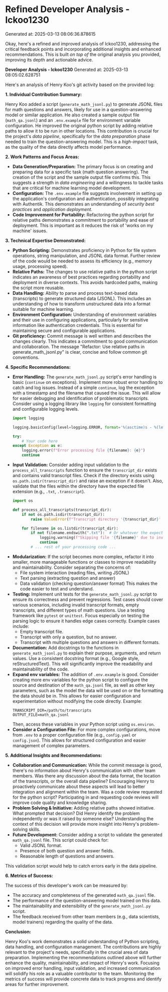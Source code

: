 # Refined Developer Analysis - lckoo1230
Generated at: 2025-03-13 08:06:36.878615

Okay, here's a refined and improved analysis of lckoo1230, addressing the critical feedback points and incorporating additional insights and enhanced recommendations.  This is built *on top of* the original analysis you provided, improving its depth and actionable advice.

**Developer Analysis - lckoo1230**
Generated at: 2025-03-13 08:05:02.628751

Here's an analysis of Henry Koo's git activity based on the provided log:

**1. Individual Contribution Summary:**

Henry Koo added a script (`generate_math_jsonl.py`) to generate JSONL files for math questions and answers, likely for use in a question-answering model or similar application. He also created a sample output file (`math_qa.jsonl`) and an `.env.example` file for environment variable configuration. He improved the original python script by adding relative paths to allow it to be run in other locations.  This contribution is crucial for the project's *data pipeline*, specifically for the *data preparation* phase needed to train the question-answering model.  This is a *high-impact* task, as the quality of the data directly affects model performance.

**2. Work Patterns and Focus Areas:**

*   **Data Generation/Preparation:** The primary focus is on creating and preparing data for a specific task (math question answering).  The creation of the script and the sample output file confirms this. This suggests a strength in *data engineering* and a willingness to tackle tasks that are critical for machine learning model development.
*   **Configuration:** The `.env.example` file suggests involvement in setting up the application's configuration and authentication, possibly integrating with Authentik.  This demonstrates an understanding of *security best practices* and *application deployment*.
*   **Code Improvement for Portability:** Refactoring the python script for relative paths demonstrates a commitment to portability and ease of deployment. This is important as it reduces the risk of 'works on my machine' issues.

**3. Technical Expertise Demonstrated:**

*   **Python Scripting:** Demonstrates proficiency in Python for file system operations, string manipulation, and JSONL data format.  Further review of the code would be needed to assess its efficiency (e.g., memory usage, processing speed).
*   **Relative Paths:** The changes to use relative paths in the python script indicates an awareness of best practices regarding portability and deployment in diverse contexts. This avoids hardcoded paths, making the script more reusable.
*   **Data Handling:** Ability to parse and process text-based data (transcripts) to generate structured data (JSONL). This includes an understanding of how to transform unstructured data into a format suitable for machine learning.
*   **Environment Configuration:** Understanding of environment variables and their use in configuring applications, particularly for sensitive information like authentication credentials.  This is essential for maintaining secure and configurable applications.
*   **Git proficiency:** Commit message is well written and describes the changes clearly. This indicates a commitment to good communication and collaboration. The message "Refactor: Use relative paths in generate_math_jsonl.py" is clear, concise and follow common git conventions.

**4. Specific Recommendations:**

*   **Error Handling:** The `generate_math_jsonl.py` script's error handling is basic (`continue` on exceptions). Implement more robust error handling to catch and log issues.  Instead of a simple `continue`, log the exception with a timestamp and the filename that caused the issue. This will allow for easier debugging and identification of problematic transcripts.  Consider using a logging library like `logging` for consistent formatting and configurable logging levels.
    ```python
    import logging

    logging.basicConfig(level=logging.ERROR, format='%(asctime)s - %(levelname)s - %(message)s')

    try:
        # Your code here
    except Exception as e:
        logging.error(f"Error processing file {filename}: {e}")
        continue
    ```
*   **Input Validation:** Consider adding input validation to the `process_all_transcripts` function to ensure the `transcript_dir` exists and contains valid transcript files. Check if the directory exists using `os.path.isdir(transcript_dir)` and raise an exception if it doesn't.  Also, validate that the files within the directory have the expected file extension (e.g., `.txt`, `.transcript`).
    ```python
    import os

    def process_all_transcripts(transcript_dir):
        if not os.path.isdir(transcript_dir):
            raise ValueError(f"Transcript directory '{transcript_dir}' does not exist.")

        for filename in os.listdir(transcript_dir):
            if not filename.endswith(".txt"):  # Or whatever the expected extension is
                logging.warning(f"Skipping file '{filename}' due to invalid extension.")
                continue
            # ... rest of your processing code ...
    ```
*   **Modularization:** If the script becomes more complex, refactor it into smaller, more manageable functions or classes to improve readability and maintainability.  Consider separating the concerns of:
    *   File system interaction (reading files, writing JSONL)
    *   Text parsing (extracting question and answer)
    *   Data validation (checking question/answer format)
    This makes the code easier to test and understand.
*   **Testing:** Implement unit tests for the `generate_math_jsonl.py` script to ensure its correctness and prevent regressions. Test cases should cover various scenarios, including invalid transcript formats, empty transcripts, and different types of math questions. Use a testing framework like `pytest` or `unittest`. Focus especially on testing the parsing logic to ensure it handles edge cases correctly. Example cases include:
    *   Empty transcript file.
    *   Transcript with only a question, but no answer.
    *   Transcript with multiple questions and answers in different formats.
*   **Documentation:** Add docstrings to the functions in `generate_math_jsonl.py` to explain their purpose, arguments, and return values. Use a consistent docstring format (e.g., Google style, reStructuredText). This will significantly improve the readability and maintainability of the code.
*   **Expand env variables:** The addition of `.env.example` is good. Consider creating more env variables for the python script to configure the source and destination of the `math_qa.jsonl` file, as well as other key parameters, such as the model the data will be used on or the formatting the data should be in.  This allows for easier configuration and experimentation without modifying the code directly.  Example:
    ```
    TRANSCRIPT_DIR=/path/to/transcripts
    OUTPUT_FILE=math_qa.jsonl
    ```
    Then, access these variables in your Python script using `os.environ`.
*   **Consider a Configuration File:** For more complex configurations, move from `.env` to a proper configuration file (e.g., `config.yaml` or `config.json`). This allows for structured configuration and easier management of complex parameters.

**5. Additional Insights and Recommendations:**

*   **Collaboration and Communication:**  While the commit message is good, there's no information about Henry's communication with other team members.  Was there any discussion about the data format, the location of the transcripts, or the overall data pipeline? Encouraging Henry to proactively communicate about these aspects will lead to better integration and alignment within the team.  Was a code review requested for the python script? Participating in and requesting code reviews will improve code quality and knowledge sharing.
*   **Problem Solving & Initiative:** Adding relative paths showed initiative. What prompted that decision? Did Henry identify the problem independently or was it raised by someone else? Understanding the context of this decision will provide more insight into Henry's problem-solving skills.
*   **Future Development:** Consider adding a script to validate the generated `math_qa.jsonl` file. This script could check for:
    *   Valid JSONL format.
    *   Presence of both question and answer fields.
    *   Reasonable length of questions and answers.

This validation script would help to catch errors early in the data pipeline.

**6. Metrics of Success:**

The success of this developer's work can be measured by:

*   The accuracy and completeness of the generated `math_qa.jsonl` file.
*   The performance of the question-answering model trained on this data.
*   The maintainability and extensibility of the `generate_math_jsonl.py` script.
*   The feedback received from other team members (e.g., data scientists, model trainers) regarding the quality of the data.

**Conclusion:**

Henry Koo's work demonstrates a solid understanding of Python scripting, data handling, and configuration management. The contributions are highly relevant to the project's needs, specifically in the crucial area of data preparation. Implementing the recommendations outlined above will further enhance the quality, maintainability, and impact of Henry's work. Focusing on improved error handling, input validation, and increased communication will solidify his role as a valuable contributor to the team.  Monitoring the metrics of success will provide concrete data to track progress and identify areas for further improvement.
